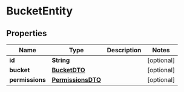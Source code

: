 

# BucketEntity

## Properties

Name | Type | Description | Notes
------------ | ------------- | ------------- | -------------
**id** | **String** |  |  [optional]
**bucket** | [**BucketDTO**](BucketDTO.md) |  |  [optional]
**permissions** | [**PermissionsDTO**](PermissionsDTO.md) |  |  [optional]



